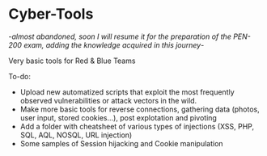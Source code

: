 # Cyber-Tools
-*almost abandoned, soon I will resume it for the preparation of the PEN-200 exam, adding the knowledge acquired in this journey*-

Very basic tools for Red & Blue Teams

To-do:
 - Upload new automatized scripts that exploit the most frequently observed vulnerabilities or attack vectors in the wild.
 - Make more basic tools for reverse connections, gathering data (photos, user input, stored cookies...), post explotation and pivoting
 - Add a folder with cheatsheet of various types of injections (XSS, PHP, SQL, AQL, NOSQL, URL injection)
 - Some samples of Session hijacking and Cookie manipulation
